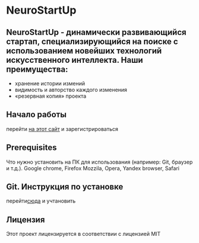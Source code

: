 #  NeuroStartUp
## NeuroStartUp - динамически развивающийся стартап, специализирующийся на поиске с использованием новейших технологий искусственного интеллекта. Наши преимущества:

* хранение истории измений
* видимость и авторство каждого изменения
* «резервная копия» проекта

## Начало работы
перейти [на этот сайт](https://github.com/netology-code/git-homeworks/blob/master/introduction/example.md) и зарегистрироваться 
## Prerequisites
Что нужно установить на ПК для использования (например: Git, браузер и т.д.).
Google chrome, Firefox Mozzila, Opera, Yandex browser, Safari
## Git. Инструкция по установке
перейти[сюда]( https://github.com/netology-code/guides/blob/master/git/REAMDE.md) и учтановить 
## Лицензия
Этот проект лицензируется в соответствии с лицензией MIT
